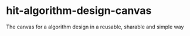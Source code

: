 # hit-algorithm-design-canvas
The canvas for a algorithm design in a reusable, sharable and simple way
